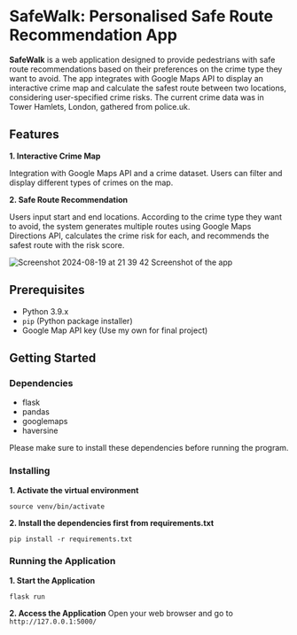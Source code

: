 # SafeWalk: Personalised Safe Route Recommendation App

**SafeWalk** is a web application designed to provide pedestrians with safe route recommendations based on their preferences on the crime type they want to avoid. The app integrates with Google Maps API to display an interactive crime map and calculate the safest route between two locations, considering user-specified crime risks.
The current crime data was in Tower Hamlets, London, gathered from police.uk.

## Features

**1. Interactive Crime Map**

Integration with Google Maps API and a crime dataset.
Users can filter and display different types of crimes on the map.

**2. Safe Route Recommendation**

Users input start and end locations.
According to the crime type they want to avoid, the system generates multiple routes using Google Maps Directions API, calculates the crime risk for each, and recommends the safest route with the risk score.

![Screenshot 2024-08-19 at 21 39 42](https://github.com/user-attachments/assets/46e0e7dd-8a89-43bc-9765-74ec89f441ed)
Screenshot of the app

## Prerequisites

- Python 3.9.x
- `pip` (Python package installer)
- Google Map API key (Use my own for final project)

## Getting Started

### Dependencies

- flask
- pandas
- googlemaps
- haversine

Please make sure to install these dependencies before running the program.

### Installing

**1. Activate the virtual environment**

```
source venv/bin/activate
```

**2. Install the dependencies first from requirements.txt**

```
pip install -r requirements.txt
```

### Running the Application

**1. Start the Application**

```
flask run
```

**2. Access the Application**
Open your web browser and go to `http://127.0.0.1:5000/`
